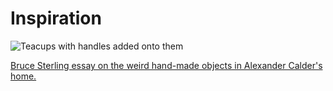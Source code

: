 # Inspiration

![Teacups with handles added onto them](https://grant-uploader.s3.amazonaws.com/2024-11-20-15-21-13-2000.jpg)

[Bruce Sterling essay on the weird hand-made objects in Alexander Calder's home.](https://bruces.medium.com/the-homemade-limits-of-everyday-weirdness-0c7e6bb12abb)